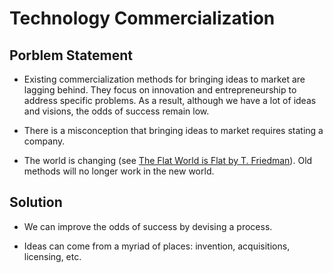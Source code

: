 # Technology Commercialization

## Porblem Statement

- Existing commercialization methods for bringing ideas to market are lagging behind. 
They focus on innovation and entrepreneurship to address specific problems. As a result,
although we have a lot of ideas and visions, the odds of success remain low.

- There is a misconception that bringing ideas to market requires stating a company.

- The world is changing (see [The Flat World is Flat by T. Friedman](https://www.goodreads.com/book/show/1911.The_World_Is_Flat)).
Old methods will no longer work in the new world.

## Solution

- We can improve the odds of success by devising a process.

- Ideas can come from a myriad of places: invention, acquisitions, licensing, etc.
